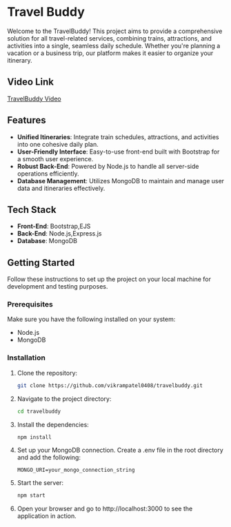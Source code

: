 # Travel Buddy

Welcome to the TravelBuddy! This project aims to provide a comprehensive solution for all travel-related services, combining trains, attractions, and activities into a single, seamless daily schedule. Whether you're planning a vacation or a business trip, our platform makes it easier to organize your itinerary.

## Video Link
[TravelBuddy Video](https://drive.google.com/file/d/1o2yv_bPy2cAjO3VEG8nnwnUFi_GYGsUS/view?usp=drive_link)

## Features

- **Unified Itineraries**: Integrate train schedules, attractions, and activities into one cohesive daily plan.
- **User-Friendly Interface**: Easy-to-use front-end built with Bootstrap for a smooth user experience.
- **Robust Back-End**: Powered by Node.js to handle all server-side operations efficiently.
- **Database Management**: Utilizes MongoDB to maintain and manage user data and itineraries effectively.

## Tech Stack

- **Front-End**: Bootstrap,EJS
- **Back-End**: Node.js,Express.js
- **Database**: MongoDB

## Getting Started

Follow these instructions to set up the project on your local machine for development and testing purposes.

### Prerequisites

Make sure you have the following installed on your system:

- Node.js
- MongoDB

### Installation

1. Clone the repository:
   ```sh
   git clone https://github.com/vikrampatel0408/travelbuddy.git
2. Navigate to the project directory:
   ```sh
   cd travelbuddy
3. Install the dependencies:
   ```sh
   npm install
4. Set up your MongoDB connection. Create a .env file in the root directory and add the following:
   ```env
   MONGO_URI=your_mongo_connection_string
5. Start the server:
   ```sh
   npm start
6. Open your browser and go to http://localhost:3000 to see the application in action.


